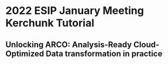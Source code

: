 # 2022 ESIP January Meeting Kerchunk Tutorial 
## Unlocking ARCO: Analysis-Ready Cloud-Optimized Data transformation in practice
